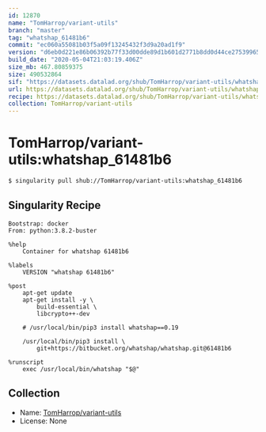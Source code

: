 ```yaml
---
id: 12870
name: "TomHarrop/variant-utils"
branch: "master"
tag: "whatshap_61481b6"
commit: "ec060a55081b03f5a09f13245432f3d9a20ad1f9"
version: "d6eb0d221e86b06392b77f33d00dde89d1b601d2771b8dd0d44ce27539965b8a"
build_date: "2020-05-04T21:03:19.406Z"
size_mb: 467.80859375
size: 490532864
sif: "https://datasets.datalad.org/shub/TomHarrop/variant-utils/whatshap_61481b6/2020-05-04-ec060a55-d6eb0d22/d6eb0d221e86b06392b77f33d00dde89d1b601d2771b8dd0d44ce27539965b8a.sif"
url: https://datasets.datalad.org/shub/TomHarrop/variant-utils/whatshap_61481b6/2020-05-04-ec060a55-d6eb0d22/
recipe: https://datasets.datalad.org/shub/TomHarrop/variant-utils/whatshap_61481b6/2020-05-04-ec060a55-d6eb0d22/Singularity
collection: TomHarrop/variant-utils
---
```


# TomHarrop/variant-utils:whatshap_61481b6

```bash
$ singularity pull shub://TomHarrop/variant-utils:whatshap_61481b6
```

## Singularity Recipe

```singularity
Bootstrap: docker
From: python:3.8.2-buster

%help
    Container for whatshap 61481b6

%labels
    VERSION "whatshap 61481b6"

%post
    apt-get update
    apt-get install -y \
        build-essential \
        libcrypto++-dev

    # /usr/local/bin/pip3 install whatshap==0.19

    /usr/local/bin/pip3 install \
    	git+https://bitbucket.org/whatshap/whatshap.git@61481b6

%runscript
    exec /usr/local/bin/whatshap "$@"
```

## Collection

 - Name: [TomHarrop/variant-utils](https://github.com/TomHarrop/variant-utils)
 - License: None


